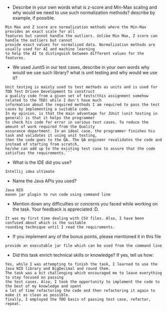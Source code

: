 - Describe in your own words what is z-score and Min-Max scaling and why would we need to use such
  normalization methods? describe by example, if possible.

```
Min Max and Z score are normalization methods where the Min-Max provides an exact scale for all 
features but cannot handle the outliers. Unlike Min Max, Z score can handle the outliers but cannot
provide exact values for normalized data. Normalization methods are usually used for AI and machine learning 
to help the AI to distinguish between different values for the features.
```

- We used Junit5 in our test cases, describe in your own words why would we use such library? what
  is unit testing and why would we use it?

```
Unit testing is mainly used to test methods as units and is used for TDD Test Driven Development to construct 
a quality code from a given set of tests(this assignment somehow related to the TDD) while I don't have much
information about the required methods I am required to pass the test cases by implementing a suitable code.
In my opinion, is that the main advantage for JUnit (unit testing in general) is that it helps the programmer
to check his code for error in various test cases. To reduce the amount of work required from the Quality
assurance department. In an ideal case, the programmer finishes his task and validates it using unit testing,
then the code goes to the QA. The QA engineer revalidates the code and instead of starting from scratch,
he/she can add up to the existing test case to assure that the code satisfies the requirements.```
```
- What is the IDE did you use?

```
Intellij idea ultimate
```

- Name the Java APIs you used?

```
Java NIO
maven jar plugin to run code using command line
```

- Mention down any difficulties or concerns you faced while working on the task. Your feedback is
  appreciated :D.

```
It was my first time dealing with CSV files. Also, I have been confused about which is the suitable 
rounding technique until I read the requirements. 
```

- If you implement any of the bonus points, please mentioned it in this file

```
provide an executable jar file which can be used from the command line
```

- Did this task enrich technical skills or knowledge? If yes, tell us how:

```
Yes, while I was attempting to finish the task, I learned to use the Java NIO library and BigDecimal and round them.
The task was a bit challenging which encouraged me to leave everything to stay focused on passing
the test cases. Also, I took the opportunity to implement the code to the best of my knowledge and spent
a lot of time refactoring the code and then refactoring it again to make it as clean as possible. 
finally, I employed the TDD basis of passing test case, refactor, repeat.
```
